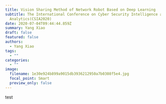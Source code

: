 ```yaml
---
title: Vision Sharing Method of Network Robot Based on Deep Learning
subtitle: The International Conference on Cyber Security Intelligence and
  Analytics(CSIA2020)
date: 2020-07-04T09:44:44.859Z
summary: Yang Xiao
draft: false
featured: false
authors:
  - Yang Xiao
tags:
  - ""
categories:
  - ""
image:
  filename: 1e30e924b899a9015db3936212950a7b0308f5e4.jpg
  focal_point: Smart
  preview_only: false
---
```

test